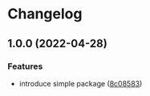 # Changelog

## 1.0.0 (2022-04-28)


### Features

* introduce simple package ([8c08583](https://github.com/martij19/go/commit/8c08583350389bf21470d45d43f8138213c662f0))
